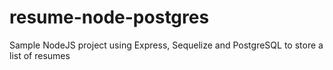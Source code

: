 # resume-node-postgres
Sample NodeJS project using Express, Sequelize and PostgreSQL to store a list of resumes
